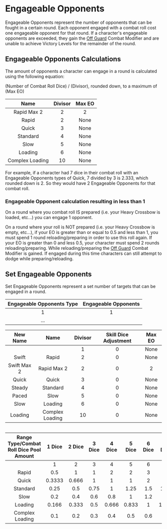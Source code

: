 # Engageable Opponents

Engageable Opponents represent the number of opponents that can be fought in a certain round. Each opponent engaged with a combat roll cost one engageable opponent for that round. If a character's engageable opponents are exceeded, they gain the [Off Guard](./CombatModifiers.md#off-guard-disadvantage) Combat Modifier and are unable to achieve Victory Levels for the remainder of the round.

## Engageable Opponents Calculations

The amount of opponents a character can engage in a round is calculated using the following equation:

(Number of Combat Roll Dice) / (Divisor), rounded down, to a maximum of (Max EO)

|      Name      | Divisor | Max EO |
| :-------------: | :-----: | :----: |
|   Rapid Max 2   |    2    |   2   |
|      Rapid      |    2    |  None  |
|      Quick      |    3    |  None  |
|    Standard    |    4    |  None  |
|      Slow      |    5    |  None  |
|     Loading     |    6    |  None  |
| Complex Loading |   10   |  None  |

For example, if a character had 7 dice in their combat roll with an Engageable Opponents types of Quick, 7 divided by 3 is 2.333, which rounded down is 2. So they would have 2 Engageable Opponents for that combat roll.

### Engageable Opponent calculation resulting in less than 1

On a round where you combat roll IS prepared (i.e. your Heavy Crossbow is loaded, etc...) you can engage 1 opponent.

On a round where your roll is NOT prepared (i.e. your Heavy Crossbow is empty, etc...), if your EO is greater than or equal to 0.5 and less than 1, you must spend 1 round reloading/preparing in order to use this roll again. If your EO is greater than 0 and less 0.5, your character must spend 2 rounds reloading/preparing. While reloading/preparing the [Off Guard](./CombatModifiers.md#off-guard-disadvantage) Combat Modifier is gained. If engaged during this time characters can still attempt to dodge while preparing/reloading.

## Set Engageable Opponents

Set Engageable Opponents represent a set number of targets that can be engaged in a round.

| Engageable Opponents Type | Engageable Opponents |
| :-----------------------: | :------------------: |
|             1             |          1          |
|            ...            |                      |

|  New Name  |      Name      | Divisor | Skill Dice Adjustment | Max EO |
| :---------: | :-------------: | :-----: | :-------------------: | :----: |
|            |                |    1    |           0           |  None  |
|    Swift    |      Rapid      |    2    |           0           |  None  |
| Swift Max 2 |   Rapid Max 2   |    2    |           0           |   2   |
|    Quick    |      Quick      |    3    |           0           |  None  |
|   Steady   |    Standard    |    4    |           0           |  None  |
|    Paced    |      Slow      |    5    |           0           |  None  |
|    Slow    |     Loading     |    6    |           0           |  None  |
|   Loading   | Complex Loading |   10   |           0           |  None  |

|  |
| :-: |

| Range Type/Combat Roll Dice Pool Amount | 1 Dice | 2 Dice | 3 Dice | 4 Dice | 5 Dice | 6 Dice | 7 Dice | 8 Dice | 9 Dice | 10 Dice | 11 Dice | 12 Dice |
| :-------------------------------------: | :----: | :-----: | :----: | :----: | :----: | :----: | :----: | :----: | :----: | :-----: | :-----: | :-----: |
|                                        |   1   |    2    |   3   |   4   |   5   |   6   |   7   |   8   |   9   |   10   |   11   |   12   |
|                  Rapid                  |  0.5  |    1    |   1   |   2   |   2   |   3   |   3   |   4   |   4   |    5    |    5    |    6    |
|                  Quick                  | 0.3333 |  0.666  |   1   |   1   |   1   |   2   |   2   |   2   |   3   |    3    |    3    |    4    |
|                Standard                |  0.25  |   0.5   |  0.75  |   1   |  1.25  |  1.5  |  1.75  |   2   |  2.25  |   2.5   |    3    |  3.25  |
|                  Slow                  |  0.2  |   0.4   |  0.6  |  0.8  |   1   |  1.2  |  1.4  |  1.6  |  1.8  |    2    |   2.2   |   2.4   |
|                 Loading                 | 0.166 |  0.333  |  0.5  | 0.666 | 0.833 |   1   | 1.166 | 1.333 |  1.5  |  1.666  |  1.833  |    2    |
|             Complex Loading             |  0.1  |   0.2   |  0.3  |  0.4  |  0.5  |  0.6  |  0.7  |  0.8  |  0.9  |    1    |   1.1   |   1.2   |
